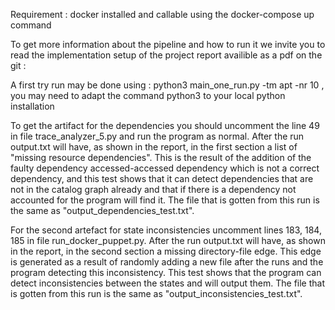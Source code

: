 Requirement : docker installed and callable using the docker-compose up command 

To get more information about the pipeline and how to run it we invite you to read the implementation setup of the project report availible as a pdf on the git : 

A first try run may be done using : python3 main_one_run.py -tm apt -nr 10 , you may need to adapt the command python3 to your local python installation

To get the artifact for the dependencies you should uncomment the line 49 in file trace_analyzer_5.py and run the program as normal.
After the run output.txt will have, as shown in the report, in the first section a list of "missing resource dependencies".
This is the result of the addition of the faulty dependency accessed-accessed dependency which is not a correct dependency, and this test shows
that it can detect dependencies that are not in the catalog graph already and that if there is a dependency not accounted for
the program will find it. The file that is gotten from this run is the same as "output_dependencies_test.txt".

For the second artefact for state inconsistencies uncomment lines 183, 184, 185 in file run_docker_puppet.py. 
After the run output.txt will have, as shown in the report, in the second section a missing directory-file edge. 
This edge is generated as a result of randomly adding a new file after the runs and the program detecting this inconsistency.
This test shows that the program can detect inconsistencies between the states and will output them. The file that is gotten from this run is the same as "output_inconsistencies_test.txt".
